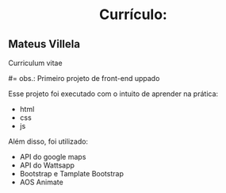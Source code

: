 

<h1 style="text-align:center">Currículo: </h1> <h2>Mateus Villela</h2>

Curriculum vitae

#= obs.: Primeiro projeto de front-end uppado

Esse projeto foi executado com o intuito de aprender na prática:
- html
- css
- js

Além disso, foi utilizado:
- API do google maps
- API do Wattsapp
- Bootstrap e Tamplate Bootstrap
- AOS Animate

